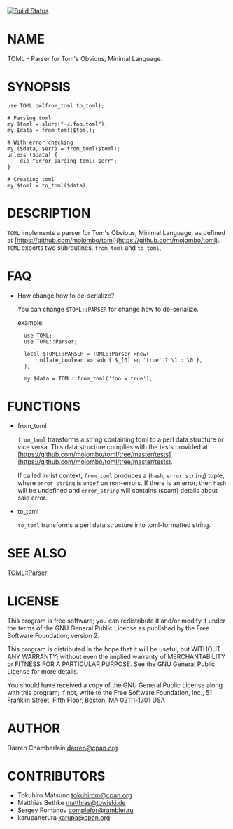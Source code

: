 [![Build Status](https://travis-ci.org/karupanerura/toml.svg?branch=master)](https://travis-ci.org/karupanerura/toml)
# NAME

TOML - Parser for Tom's Obvious, Minimal Language.

# SYNOPSIS

    use TOML qw(from_toml to_toml);

    # Parsing toml
    my $toml = slurp("~/.foo.toml");
    my $data = from_toml($toml);

    # With error checking
    my ($data, $err) = from_toml($toml);
    unless ($data) {
        die "Error parsing toml: $err";
    }

    # Creating toml
    my $toml = to_toml($data); 

# DESCRIPTION

`TOML` implements a parser for Tom's Obvious, Minimal Language, as
defined at [https://github.com/mojombo/toml](https://github.com/mojombo/toml). `TOML` exports two
subroutines, `from_toml` and `to_toml`,

# FAQ

- How change how to de-serialize?

    You can change `$TOML::PARSER` for change how to de-serialize.

    example:

        use TOML;
        use TOML::Parser;

        local $TOML::PARSER = TOML::Parser->new(
            inflate_boolean => sub { $_[0] eq 'true' ? \1 : \0 },
        );

        my $data = TOML::from_toml('foo = true');

# FUNCTIONS

- from\_toml

    `from_toml` transforms a string containing toml to a perl data
    structure or vice versa. This data structure complies with the tests
    provided at [https://github.com/mojombo/toml/tree/master/tests](https://github.com/mojombo/toml/tree/master/tests).

    If called in list context, `from_toml` produces a (`hash`,
    `error_string`) tuple, where `error_string` is `undef` on
    non-errors. If there is an error, then `hash` will be undefined and
    `error_string` will contains (scant) details about said error.

- to\_toml

    `to_toml` transforms a perl data structure into toml-formatted
    string.

# SEE ALSO

[TOML::Parser](https://metacpan.org/pod/TOML::Parser)

# LICENSE

This program is free software; you can redistribute it and/or
modify it under the terms of the GNU General Public License as
published by the Free Software Foundation; version 2.

This program is distributed in the hope that it will be useful, but
WITHOUT ANY WARRANTY; without even the implied warranty of
MERCHANTABILITY or FITNESS FOR A PARTICULAR PURPOSE.  See the GNU
General Public License for more details.

You should have received a copy of the GNU General Public License
along with this program; if not, write to the Free Software
Foundation, Inc., 51 Franklin Street, Fifth Floor, Boston, MA
02111-1301 USA

# AUTHOR

Darren Chamberlain <darren@cpan.org>

# CONTRIBUTORS

- Tokuhiro Matsuno <tokuhirom@cpan.org>
- Matthias Bethke <matthias@towiski.de>
- Sergey Romanov <complefor@rambler.ru>
- karupanerura <karupa@cpan.org>
